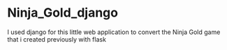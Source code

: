 # Ninja_Gold_django
I used django for this little web application to convert the Ninja Gold game that i created previously with flask
